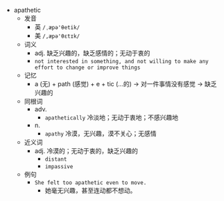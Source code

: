 - apathetic
  - 发音
    - 英 `/ˌæpə'θetik/`
    - 美 `/,æpə'θɛtɪk/`
  - 词义
    - adj. 缺乏兴趣的，缺乏感情的；无动于衷的
    - `not interested in something, and not willing to make any effort to change or improve things`
  - 记忆
    - a (无) + path (感觉) + e + tic (…的) → 对一件事情没有感觉 → 缺乏兴趣的
  - 同根词
    - adv.
      - `apathetically` 冷淡地；无动于衷地；不感兴趣地
    - n.
      - `apathy` 冷漠，无兴趣，漠不关心；无感情
  - 近义词
    - adj. 冷漠的；无动于衷的，缺乏兴趣的
      - `distant`
      - `impassive`
  - 例句
    - `She felt too apathetic even to move.`
      - 她毫无兴趣，甚至连动都不想动。

